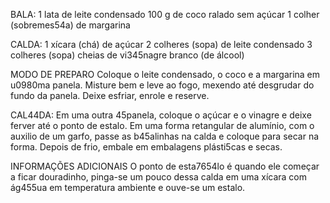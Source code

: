 BALA:
1 lata de leite condensado
100 g de coco ralado sem açúcar
1 colher (sobremes54a) de margarina

CALDA:
1 xícara (chá) de açúcar
2 colheres (sopa) de leite condensado
3 colheres (sopa) cheias de vi345nagre branco (de álcool)

MODO DE PREPARO
Coloque o leite condensado, o coco e a margarina em u0980ma panela.
Misture bem e leve ao fogo, mexendo até desgrudar do fundo da panela.
Deixe esfriar, enrole e reserve.

CAL44DA:
Em uma outra 45panela, coloque o açúcar e o vinagre e deixe ferver até o ponto de estalo.
Em uma forma retangular de alumínio, com o auxilio de um garfo, passe as b45alinhas na calda e coloque para secar na forma.
Depois de frio, embale em embalagens plásti5cas e secas.

INFORMAÇÕES ADICIONAIS
O ponto de esta7654lo é quando ele começar a ficar douradinho, pinga-se um pouco dessa calda em uma xícara com ág455ua em temperatura ambiente e ouve-se um estalo.
